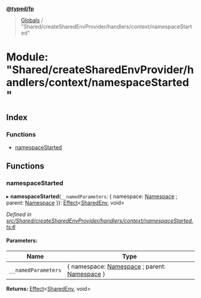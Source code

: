 **[@typed/fp](../README.md)**

> [Globals](../globals.md) / "Shared/createSharedEnvProvider/handlers/context/namespaceStarted"

# Module: "Shared/createSharedEnvProvider/handlers/context/namespaceStarted"

## Index

### Functions

* [namespaceStarted](_shared_createsharedenvprovider_handlers_context_namespacestarted_.md#namespacestarted)

## Functions

### namespaceStarted

▸ **namespaceStarted**(`__namedParameters`: { namespace: [Namespace](_shared_core_model_namespace_.namespace.md) ; parent: [Namespace](_shared_core_model_namespace_.namespace.md)  }): [Effect](_effect_effect_.effect.md)\<[SharedEnv](../interfaces/_shared_core_services_sharedenv_.sharedenv.md), void>

*Defined in [src/Shared/createSharedEnvProvider/handlers/context/namespaceStarted.ts:6](https://github.com/TylorS/typed-fp/blob/41076ce/src/Shared/createSharedEnvProvider/handlers/context/namespaceStarted.ts#L6)*

#### Parameters:

Name | Type |
------ | ------ |
`__namedParameters` | { namespace: [Namespace](_shared_core_model_namespace_.namespace.md) ; parent: [Namespace](_shared_core_model_namespace_.namespace.md)  } |

**Returns:** [Effect](_effect_effect_.effect.md)\<[SharedEnv](../interfaces/_shared_core_services_sharedenv_.sharedenv.md), void>
